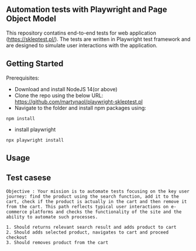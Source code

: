 ## Automation tests with Playwright and Page Object Model

This repository contatins end-to-end tests for web application (https://skleptest.pl/). The tests are written in Playwright test framework and are designed to simulate user interactions with the application.

## Getting Started

Prerequisites: 
 - Download and install NodeJS 14(or above)
 - Clone the repo using the below URL: https://github.com/martynaol/playwright-skleptest.pl
 - Navigate to the folder and install npm packages using:

```
npm install
```

 - install playwright

 ```
 npx playwright install
 ```

## Usage


## Test casese
    Objective : Your mission is to automate tests focusing on the key user journey: find the product using the search function, add it to the cart, check if the product is actually in the cart and then remove it from the cart. This path reflects typical user interactions on e-commerce platforms and checks the functionality of the site and the ability to automate such processes.

    1. Should returns relevant search result and adds product to cart
    2. Should adds selected product, navigates to cart and proceed checkout
    3. Should removes product from the cart
